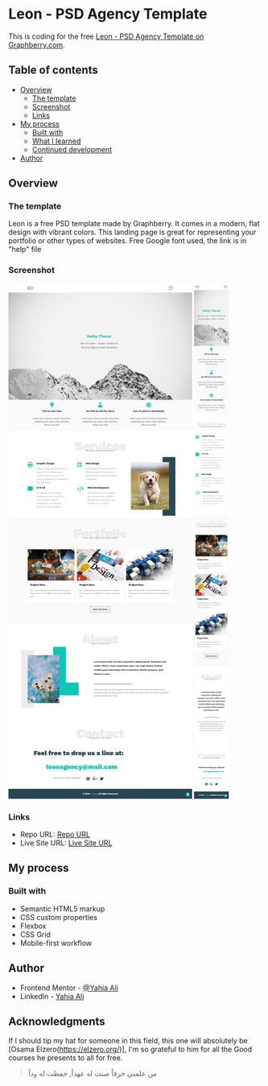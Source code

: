 # Leon - PSD Agency Template


This is coding for the free [Leon - PSD Agency Template on Graphberry.com](https://www.graphberry.com/item/leon-psd-agency-template). 

## Table of contents

- [Overview](#overview)
  - [The template](#the-template)
  - [Screenshot](#screenshot)
  - [Links](#links)
- [My process](#my-process)
  - [Built with](#built-with)
  - [What I learned](#what-i-learned)
  - [Continued development](#continued-development)
- [Author](#author)

## Overview

### The template

Leon is a free PSD template made by Graphberry. It comes in a modern, flat design with vibrant colors. This landing page is great for representing your portfolio or other types of websites. Free Google font used, the link is in "help" file

### Screenshot

![](./screenshots/desktop.jpg)
![](./screenshots/mobile.jpg)

### Links

- Repo URL: [Repo URL](https://github.com/YahiaG/Leon---PSD-Agency-Template)
- Live Site URL: [Live Site URL]()

## My process

### Built with

- Semantic HTML5 markup
- CSS custom properties
- Flexbox
- CSS Grid
- Mobile-first workflow

## Author

- Frontend Mentor - [@Yahia Ali](https://www.frontendmentor.io/profile/YahiaG)
- LinkedIn - [Yahia Ali](https://www.linkedin.com/in/Yahia-Ali22)

## Acknowledgments

If I should tip my hat for someone in this field, this one will absolutely be [Osama Elzero(https://elzero.org/)], I'm so grateful to him for all the Good courses he presents to all for free.

> من علمني حرفاً صنت له عهداً, حفظت له وداً